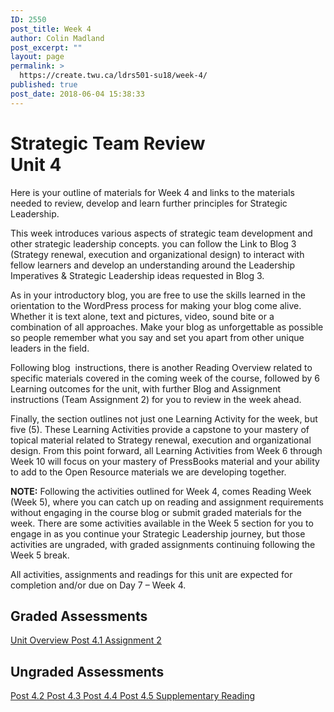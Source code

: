 ```yaml
---
ID: 2550
post_title: Week 4
author: Colin Madland
post_excerpt: ""
layout: page
permalink: >
  https://create.twu.ca/ldrs501-su18/week-4/
published: true
post_date: 2018-06-04 15:38:33
---
```

<!--themify_builder_static--><h1>Strategic Team Review<br/>Unit 4</h1>
 <p>Here is your outline of materials for Week 4 and links to the materials needed to review, develop and learn further principles for Strategic Leadership.</p><p>This week introduces various aspects of strategic team development and other strategic leadership concepts. you can follow the Link to Blog 3 (Strategy renewal, execution and organizational design) to interact with fellow learners and develop an understanding around the Leadership Imperatives &#038; Strategic Leadership ideas requested in Blog 3.</p><p>As in your introductory blog, you are free to use the skills learned in the orientation to the WordPress process for making your blog come alive. Whether it is text alone, text and pictures, video, sound bite or a combination of all approaches. Make your blog as unforgettable as possible so people remember what you say and set you apart from other unique leaders in the field.</p><p>Following blog  instructions, there is another Reading Overview related to specific materials covered in the coming week of the course, followed by 6 Learning outcomes for the unit, with further Blog and Assignment instructions (Team Assignment 2) for you to review in the week ahead.</p><p>Finally, the section outlines not just one Learning Activity for the week, but five (5). These Learning Activities provide a capstone to your mastery of topical material related to Strategy renewal, execution and organizational design. From this point forward, all Learning Activities from Week 6 through Week 10 will focus on your mastery of PressBooks material and your ability to add to the Open Resource materials we are developing together.</p><p><strong>NOTE:</strong> Following the activities outlined for Week 4, comes Reading Week (Week 5), where you can catch up on reading and assignment requirements without engaging in the course blog or submit graded materials for the week. There are some activities available in the Week 5 section for you to engage in as you continue your Strategic Leadership journey, but those activities are ungraded, with graded assignments continuing following the Week 5 break.</p><p>All activities, assignments and readings for this unit are expected for completion and/or due on Day 7 &#8211; Week 4.</p>
<h2>Graded Assessments<br/></h2>

 <a href="https://create.twu.ca/ldrs501-su18/unit-4/"> Unit Overview </a> <a href="https://create.twu.ca/ldrs501-su18/post-4-1/"> Post 4.1 </a> <a href="https://create.twu.ca/ldrs501-su18/assignment-2/"> Assignment 2 </a>
<h2>Ungraded Assessments<br/></h2>

 <a href="https://create.twu.ca/ldrs501-su18/week-4-post-4-2/"> Post 4.2 </a> <a href="https://create.twu.ca/ldrs501-su18/post-4-3/"> Post 4.3 </a> <a href="https://create.twu.ca/ldrs501-su18/week-4-post-4-4"> Post 4.4 </a> <a href="https://create.twu.ca/ldrs501-su18/week-4-post-4-5"> Post 4.5 </a> <a href="https://create.twu.ca/ldrs501-su18/week-4-supplementary-reading/"> Supplementary Reading </a><!--/themify_builder_static-->

&nbsp;
